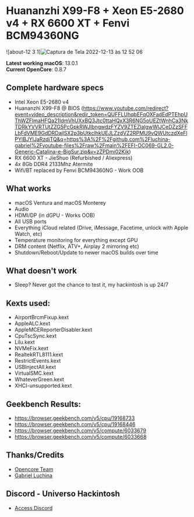 # Huananzhi X99-F8 + Xeon E5-2680 v4 + RX 6600 XT + Fenvi BCM94360NG

![about-12 3 1]![Captura de Tela 2022-12-13 às 12 52 06](https://user-images.githubusercontent.com/120476538/207381571-66c6a809-64d4-4814-9a91-67f5446f9ccd.png)


**Latest working macOS**: 13.0.1
<br>
**Current OpenCore**: 0.8.7

## Complete hardware specs
- Intel Xeon E5-2680 v4
- Huananzhi X99-F8 @ BIOS (https://www.youtube.com/redirect?event=video_description&redir_token=QUFFLUhqbEFqOXFadEdPTEhpUThWZFlmaHFQa21IdmVhUXxBQ3Jtc0ttaHQxX3R6NG5oUEZtWnhCa3NkTDRkYVVRTUtZZG5PcGpkRWJIbngwdzFYZV9ZTEZlalgwWlJCeDZzSFFLbFdVME9GdDRDajlSX2p3bUtkclhkUEJLZzdVZ2RPMU9vQWUtczdXeFlPYlBJYlJaRzdiTQ&q=https%3A%2F%2Fgithub.com%2Fluchina-gabriel%2Fyoutube-files%2Fraw%2Fmain%2FEFI-OC069-GL2.0-Generic-Catalina-e-BigSur.zip&v=zZPDmi02Kik)
- RX 6600 XT - JieShuo (Refurbished / Aliexpress) 
- 4x 8Gb DDR4 2133Mhz Atermite
- Wifi/BT replaced by Fenvi BCM94360NG - Work OOB

## What works
- macOS Ventura and macOS Monterey
- Audio
- HDMI/DP (in dGPU - Works OOB)
- All USB ports
- Everything iCloud related (Drive, iMessage, Facetime, unlock with Apple Watch, etc)
- Temperature monitoring for everything except GPU
- DRM content (Netflix, ATV+, Airplay 2 mirroring etc)
- Shutdown/Reboot/Update to newer macOS builds over time

## What doesn't work
- Sleep? Never got the chance to test it, my hackintosh is up 24/7

## Kexts used:
- AirportBrcmFixup.kext
- AppleALC.kext
- AppleMCEReporterDisabler.kext
- CpuTscSync.kext
- Lilu.kext
- NVMeFix.kext
- RealtekRTL8111.kext
- RestrictEvents.kext
- USBInjectAll.kext
- VirtualSMC.kext
- WhateverGreen.kext
- XHCI-unsupported.kext

## Geekbench Results:
- https://browser.geekbench.com/v5/cpu/19168733
- https://browser.geekbench.com/v5/cpu/19168446
- https://browser.geekbench.com/v5/compute/6033679
- https://browser.geekbench.com/v5/compute/6033668

## Thanks/Credits
- [Opencore Team](https://dortania.github.io/getting-started/)
- [Gabriel Luchina](https://github.com/luchina-gabriel/)

## Discord - Universo Hackintosh
- [Access Discord](https://discord.universohackintosh.com.br)
